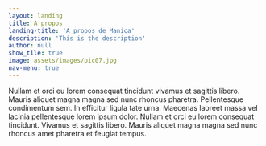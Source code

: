 ```yaml
---
layout: landing
title: A propos
landing-title: 'A propos de Manica'
description: 'This is the description'
author: null
show_tile: true
image: assets/images/pic07.jpg
nav-menu: true
---
```


Nullam et orci eu lorem consequat tincidunt vivamus et sagittis libero. Mauris aliquet magna magna sed nunc rhoncus pharetra. Pellentesque condimentum sem. In efficitur ligula tate urna. Maecenas laoreet massa vel lacinia pellentesque lorem ipsum dolor. Nullam et orci eu lorem consequat tincidunt. Vivamus et sagittis libero. Mauris aliquet magna magna sed nunc rhoncus amet pharetra et feugiat tempus.